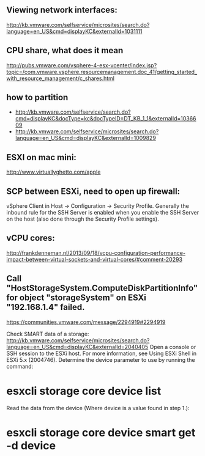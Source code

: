 ## Viewing network interfaces: ##


http://kb.vmware.com/selfservice/microsites/search.do?language=en_US&cmd=displayKC&externalId=1031111

## CPU share, what does it mean ##


http://pubs.vmware.com/vsphere-4-esx-vcenter/index.jsp?topic=/com.vmware.vsphere.resourcemanagement.doc_41/getting_started_with_resource_management/c_shares.html

## how to partition ##


  * http://kb.vmware.com/selfservice/search.do?cmd=displayKC&docType=kc&docTypeID=DT_KB_1_1&externalId=1036609
  * http://kb.vmware.com/selfservice/microsites/search.do?language=en_US&cmd=displayKC&externalId=1009829

## ESXI on mac mini: ##


http://www.virtuallyghetto.com/apple

## SCP between ESXi, need to open up firewall: ##


vSphere Client in Host -> Configuration -> Security Profile. Generally the inbound rule for the SSH Server is enabled when you enable the SSH Server on the host (also done through the Security Profile settings).

## vCPU cores: ##

http://frankdenneman.nl/2013/09/18/vcpu-configuration-performance-impact-between-virtual-sockets-and-virtual-cores/#comment-20293

## Call "HostStorageSystem.ComputeDiskPartitionInfo" for object "storageSystem" on ESXi "192.168.1.4" failed. ##

https://communities.vmware.com/message/2294919#2294919

Check SMART data of a storage:
http://kb.vmware.com/selfservice/microsites/search.do?language=en_US&cmd=displayKC&externalId=2040405
Open a console or SSH session to the ESXi host. For more information, see Using ESXi Shell in ESXi 5.x (2004746).
  Determine the device parameter to use by running the command:
  # esxcli storage core device list

  Read the data from the device (Where device is a value found in step 1.):
  # esxcli storage core device smart get -d device

